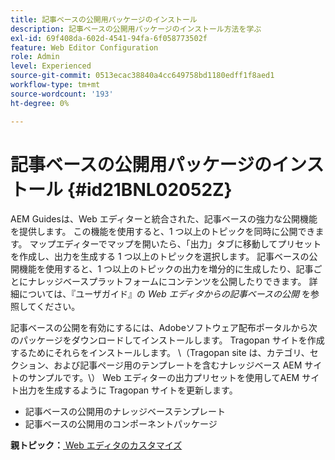 ```yaml
---
title: 記事ベースの公開用パッケージのインストール
description: 記事ベースの公開用パッケージのインストール方法を学ぶ
exl-id: 69f408da-602d-4541-94fa-6f058773502f
feature: Web Editor Configuration
role: Admin
level: Experienced
source-git-commit: 0513ecac38840a4cc649758bd1180edff1f8aed1
workflow-type: tm+mt
source-wordcount: '193'
ht-degree: 0%

---
```


# 記事ベースの公開用パッケージのインストール {#id21BNL02052Z}

AEM Guidesは、Web エディターと統合された、記事ベースの強力な公開機能を提供します。 この機能を使用すると、1 つ以上のトピックを同時に公開できます。 マップエディターでマップを開いたら、「出力」タブに移動してプリセットを作成し、出力を生成する 1 つ以上のトピックを選択します。 記事ベースの公開機能を使用すると、1 つ以上のトピックの出力を増分的に生成したり、記事ごとにナレッジベースプラットフォームにコンテンツを公開したりできます。 詳細については、『ユーザガイド』の *Web エディタからの記事ベースの公開* を参照してください。

記事ベースの公開を有効にするには、Adobeソフトウェア配布ポータルから次のパッケージをダウンロードしてインストールします。 Tragopan サイトを作成するためにそれらをインストールします。 \（Tragopan site は、カテゴリ、セクション、および記事ページ用のテンプレートを含むナレッジベース AEM サイトのサンプルです。\） Web エディターの出力プリセットを使用してAEM サイト出力を生成するように Tragopan サイトを更新します。

- 記事ベースの公開用のナレッジベーステンプレート
- 記事ベースの公開用のコンポーネントパッケージ

**親トピック：**&#x200B;[ Web エディタのカスタマイズ ](conf-web-editor.md)
